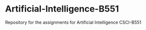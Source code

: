# Artificial-Intelligence-B551

Repository for the assignments for Artificial Intelligence CSCI-B551
